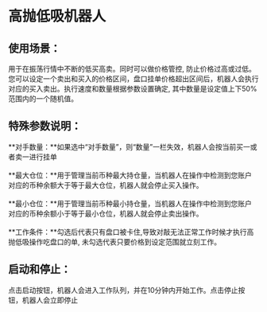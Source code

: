 # 高抛低吸机器人

## 使用场景：

用于在振荡行情中不断的低买高卖。同时可以做价格管控, 防止价格过高或过低。您可以设定一个卖出和买入的价格区间，盘口挂单价格超出区间后，机器人会执行对应的买入卖出。执行速度和数量根据参数设置确定, 其中数量是设定值上下50%范围内的一个随机值。

## 特殊参数说明：

**对手数量：**如果选中“对手数量”，则“数量”一栏失效，机器人会按当前买一或者卖一进行挂单\
\
**最大仓位：**用于管理当前币种最大持仓量，当机器人在操作中检测到您账户对应的币种余额大于等于最大仓位，机器人就会停止买入操作。\
\
**最小仓位：**用于管理当前币种最小持仓量，当机器人在操作中检测到您账户对应的币种余额小于等于最小仓位，机器人就会停止卖出操作。\
\
**工作条件：**勾选后代表只有盘口被卡住,导致对敲无法正常工作时候才执行高抛低吸操作吃盘口的单, 未勾选代表只要价格到设定范围就立刻工作。

## 启动和停止：

点击启动按钮，机器人会进入工作队列，并在10分钟内开始工作。点击停止按钮，机器人会立即停止
